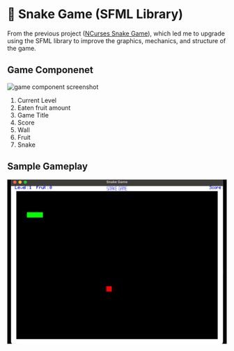# 🐍 Snake Game (SFML Library)

From the previous project ([NCurses Snake Game](https://github.com/ekapobTh/Ncurses-Snake-Game)), which led me to upgrade using the SFML library to improve the graphics, mechanics, and structure of the game.

## Game Componenet

![game component screenshot](https://drive.google.com/uc?export=view&id=1QuvXG1DKAD9yteMLdLJ_Barjyg11Qjo-)

1. Current Level
2. Eaten fruit amount
3. Game Title
4. Score
5. Wall
6. Fruit
7. Snake

## Sample Gameplay

<img src="/content/Snake Game gameplay.gif?raw=true">
